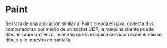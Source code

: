 # Paint
Se trata de una aplicacion similar al Paint creada en java, conecta dos computadoras por medio de un socket UDP, la maquina cliente puede dibujar sobre un lienzo, mientras que la maquina servidor recibe el mismo dibujo y lo muestra en pantalla.
